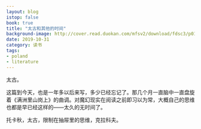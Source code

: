 ```yaml
---
layout: blog
istop: false
book: true
title: "太古和其他的时间"
background-image: http://cover.read.duokan.com/mfsv2/download/fdsc3/p01skj7W8dSw/3LMOY49yvuDp1e.jpg!l
date: 2019-10-31
category: 读书
tags:
- poland
- literature
---
```


 太古。

这篇到今天，也是一年多以后来写，多少已经忘记了。那几个月一直脑中一直盘旋着《满洲里山岗上》的曲调。对魔幻现实在阅读之前即习以为常，大概自己的思维也都是早已经这样的——太久的无时间了。

托卡秋，太古，限制在抽屉里的思维，克拉科夫。